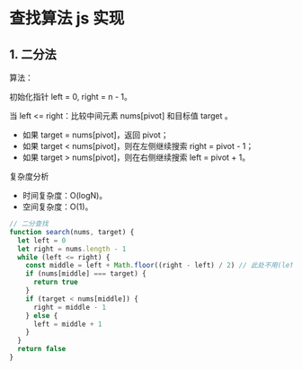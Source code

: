 # 查找算法 js 实现

## 1. 二分法

算法：

初始化指针 left = 0, right = n - 1。

当 left <= right：比较中间元素 nums[pivot] 和目标值 target 。

- 如果 target = nums[pivot]，返回 pivot；
- 如果 target < nums[pivot]，则在左侧继续搜索 right = pivot - 1；
- 如果 target > nums[pivot]，则在右侧继续搜索 left = pivot + 1。

复杂度分析

- 时间复杂度：O(logN)。
- 空间复杂度：O(1)。

```javascript
// 二分查找
function search(nums, target) {
  let left = 0
  let right = nums.length - 1
  while (left <= right) {
    const middle = left + Math.floor((right - left) / 2) // 此处不用(left + right) / 2是防止溢出
    if (nums[middle] === target) {
      return true
    }
    if (target < nums[middle]) {
      right = middle - 1
    } else {
      left = middle + 1
    }
  }
  return false
}
```
